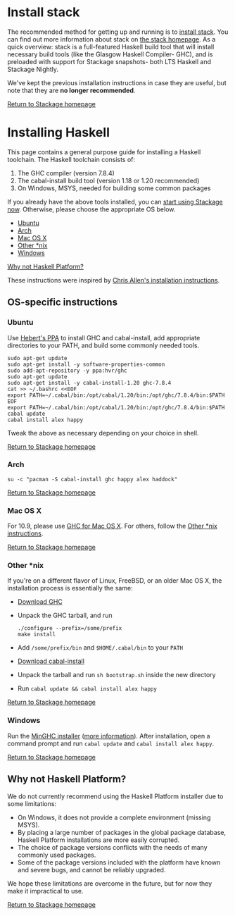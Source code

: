 <div class="container content">
<div class="row">
<div class="span12">

# Install stack

The recommended method for getting up and running is to [install
stack](https://github.com/commercialhaskell/stack/blob/master/doc/install_and_upgrade.md). You can find
out more information about stack on [the stack
homepage](https://github.com/commercialhaskell/stack#readme). As a quick
overview: stack is a full-featured Haskell build tool that will install
necessary build tools (like the Glasgow Haskell Compiler- GHC), and is
preloaded with support for Stackage snapshots- both LTS Haskell and Stackage
Nightly.

We've kept the previous installation instructions in case they are useful, but
note that they are __no longer recommended__.

[Return to Stackage homepage](/)

# Installing Haskell

This page contains a general purpose guide for installing a Haskell toolchain.
The Haskell toolchain consists of:

1. The GHC compiler (version 7.8.4)
2. The cabal-install build tool (version 1.18 or 1.20 recommended)
3. On Windows, MSYS, needed for building some common packages

If you already have the above tools installed, you can [start using Stackage
now](/). Otherwise, please choose the appropriate OS below.

* [Ubuntu](#ubuntu)
* [Arch](#arch)
* [Mac OS X](#mac-os-x)
* [Other \*nix](#other-nix)
* [Windows](#windows)

[Why not Haskell Platform?](#why-not-haskell-platform)

These instructions were inspired by [Chris Allen's installation
instructions](https://github.com/bitemyapp/learnhaskell/blob/master/README.md).

## OS-specific instructions

### Ubuntu

Use [Hebert's PPA](http://launchpad.net/~hvr/+archive/ghc) to install GHC and
cabal-install, add appropriate directories to your PATH, and build some
commonly needed tools.

```
sudo apt-get update
sudo apt-get install -y software-properties-common
sudo add-apt-repository -y ppa:hvr/ghc
sudo apt-get update
sudo apt-get install -y cabal-install-1.20 ghc-7.8.4
cat >> ~/.bashrc <<EOF
export PATH=~/.cabal/bin:/opt/cabal/1.20/bin:/opt/ghc/7.8.4/bin:$PATH
EOF
export PATH=~/.cabal/bin:/opt/cabal/1.20/bin:/opt/ghc/7.8.4/bin:$PATH
cabal update
cabal install alex happy
```

Tweak the above as necessary depending on your choice in shell.

[Return to Stackage homepage](/)

### Arch

`su -c "pacman -S cabal-install ghc happy alex haddock"`

[Return to Stackage homepage](/)

### Mac OS X

For 10.9, please use [GHC for Mac OS X](http://ghcformacosx.github.io/). For
others, follow the [Other \*nix instructions](#other-nix).

[Return to Stackage homepage](/)

### Other \*nix

If you're on a different flavor of Linux, FreeBSD, or an older Mac OS X, the
installation process is essentially the same:

* [Download GHC](https://www.haskell.org/ghc/download_ghc_7_8_4#binaries)

*   Unpack the GHC tarball, and run

        ./configure --prefix=/some/prefix
        make install

* Add `/some/prefix/bin` and `$HOME/.cabal/bin` to your `PATH`
* [Download cabal-install](http://hackage.haskell.org/package/cabal-install-1.20.0.3/cabal-install-1.20.0.3.tar.gz)
* Unpack the tarball and run `sh bootstrap.sh` inside the new directory
* Run `cabal update && cabal install alex happy`

[Return to Stackage homepage](/)

### Windows

Run the [MinGHC
installer](https://s3.amazonaws.com/download.fpcomplete.com/minghc/minghc-7.8.3.exe)
([more information](https://github.com/snoyberg/minghc#readme)). After
installation, open a command prompt and run `cabal update` and `cabal install
alex happy`.

[Return to Stackage homepage](/)

## Why not Haskell Platform?

We do not currently recommend using the Haskell Platform installer due to some
limitations:

* On Windows, it does not provide a complete environment (missing MSYS).
* By placing a large number of packages in the global package database, Haskell Platform installations are more easily corrupted.
* The choice of package versions conflicts with the needs of many commonly used packages.
* Some of the package versions included with the platform have known and severe bugs, and cannot be reliably upgraded.

We hope these limitations are overcome in the future, but for now they make it
impractical to use.

[Return to Stackage homepage](/)

</div>
</div>
</div>
